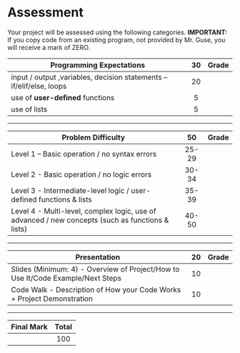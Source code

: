 # Assessment

Your project will be assessed using the following categories.  **IMPORTANT:**  If you copy code from an existing program, not provided by Mr. Guse, you will receive a mark of ZERO.

|Programming Expectations|**30**|Grade|
|---|:---:|---|
|input / output ,variables, decision statements – if/elif/else, loops| 20 | |
|use of **user-defined** functions| 5 | |
|use of lists| 5 | |

---

|Problem Difficulty|**50**|Grade |
|---|:---:|---|
|Level 1 – Basic operation / no syntax errors |25-29 | |
|Level 2 - Basic operation / no logic errors | 30-34| |
|Level 3 - Intermediate-level logic / user-defined functions & lists| 35-39| |
|Level 4 - Multi-level, complex logic, use of advanced / new concepts (such as functions & lists)| 40-50| |
 
---

|Presentation|**20**|Grade|
|---|:---:|---|
|Slides (Minimum: 4) - Overview of Project/How to Use It/Code Example/Next Steps| 10 |
|Code Walk - Description of How your Code Works + Project Demonstration| 10 |

---

|Final Mark|Total|
|---|:---:|
|   | 100 |

